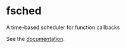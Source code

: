 fsched
======

A time-based scheduler for function callbacks

See the [documentation](http://godoc.org/github.com/joshlf13/fsched).